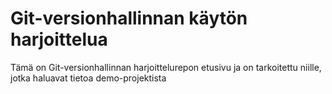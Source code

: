 # Git-versionhallinnan käytön harjoittelua

Tämä on Git-versionhallinnan harjoittelurepon etusivu ja on tarkoitettu niille, jotka haluavat tietoa demo-projektista
